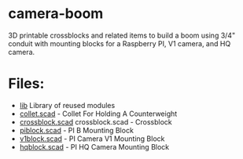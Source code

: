 # camera-boom
3D printable crossblocks and related items to build a boom using 3/4" conduit 
with mounting blocks for a Raspberry PI, V1 camera, and HQ camera.


# Files:
* [lib](lib) Library of reused modules
* [collet.scad](collet.scad) - Collet For Holding A Counterweight
* [crossblock.scad](crossblock.scad) crossblock.scad - Crossblock
* [piblock.scad](piblock.scad) - PI B Mounting Block
* [v1block.scad](v1block.scad) - PI Camera V1 Mounting Block
* [hqblock.scad](hqblock.scad) - PI HQ Camera Mounting Block




